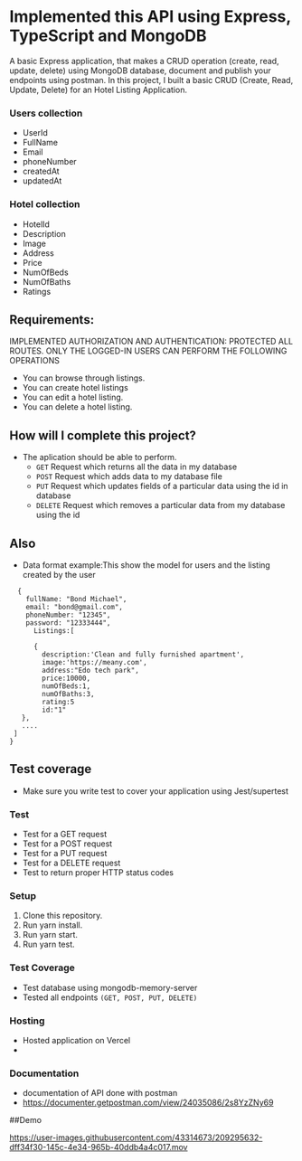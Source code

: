 # Implemented this API using Express, TypeScript and MongoDB

A basic Express application, that makes a CRUD operation (create, read, update, delete) using MongoDB database, document and publish your endpoints using postman.
In this project, I built a basic CRUD (Create, Read, Update, Delete) for an Hotel Listing Application.

### Users collection

- UserId
- FullName
- Email
- phoneNumber
- createdAt
- updatedAt

### Hotel collection

- HotelId
- Description
- Image
- Address
- Price
- NumOfBeds
- NumOfBaths
- Ratings

## Requirements:

IMPLEMENTED AUTHORIZATION AND AUTHENTICATION: PROTECTED ALL ROUTES. ONLY THE LOGGED-IN USERS CAN PERFORM THE FOLLOWING OPERATIONS

- You can browse through listings.
- You can create hotel listings
- You can edit a hotel listing.
- You can delete a hotel listing.

## How will I complete this project?

- The aplication should be able to perform.
  - `GET` Request which returns all the data in my database
  - `POST` Request which adds data to my database file
  - `PUT` Request which updates fields of a particular data using the id in database
  - `DELETE` Request which removes a particular data from my database using the id

## Also

- Data format example:This show the model for users and the listing created by the user

```
  {
    fullName: "Bond Michael",
    email: "bond@gmail.com",
    phoneNumber: "12345",
    password: "12333444",
      Listings:[

      {
        description:'Clean and fully furnished apartment',
        image:'https://meany.com',
        address:"Edo tech park",
        price:10000,
        numOfBeds:1,
        numOfBaths:3,
        rating:5
        id:"1"
   },
   ....
 ]
}

```

## Test coverage

- Make sure you write test to cover your application using Jest/supertest

### Test

- Test for a GET request
- Test for a POST request
- Test for a PUT request
- Test for a DELETE request
- Test to return proper HTTP status codes

### Setup

1. Clone this repository.
2. Run yarn install.
3. Run yarn start.
4. Run yarn test.

### Test Coverage

- Test database using mongodb-memory-server
- Tested all endpoints `(GET, POST, PUT, DELETE)`

### Hosting

- Hosted application on Vercel
- 

### Documentation

- documentation of API done with postman
- https://documenter.getpostman.com/view/24035086/2s8YzZNy69

##Demo

https://user-images.githubusercontent.com/43314673/209295632-dff34f30-145c-4e34-965b-40ddb4a4c017.mov

